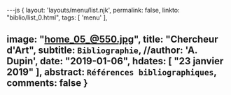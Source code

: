 ---js
{
layout:    'layouts/menu/list.njk',
permalink: false,
linkto:    "biblio/list_0.html",
tags:      [ 'menu' ],

image:     "home_05_@550.jpg",
title:     "Chercheur d'Art",
subtitle:  `Bibliographie`,
//author:    'A. Dupin',
date:      "2019-01-06",
hdates:    [ "23 janvier 2019" ],
abstract:  `Références bibliographiques`,
comments:  false
}
---
